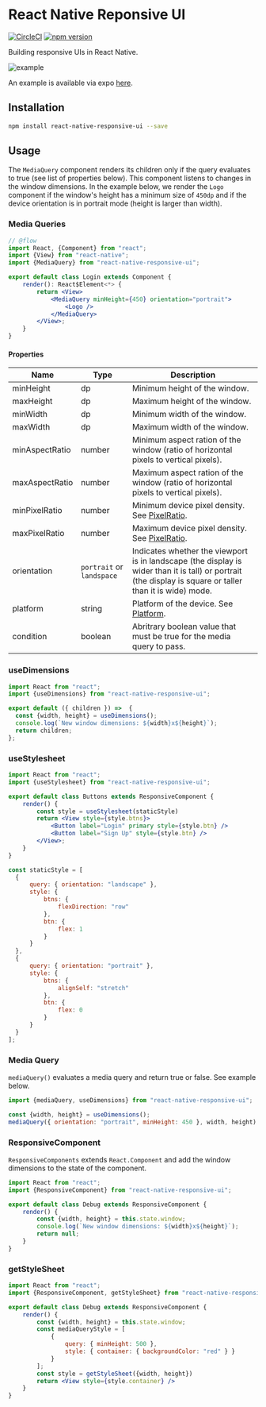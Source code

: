 # React Native Reponsive UI

[![CircleCI](https://circleci.com/gh/wcandillon/react-native-responsive-ui.svg?style=svg)](https://circleci.com/gh/wcandillon/react-native-responsive-ui)
[![npm version](https://badge.fury.io/js/react-native-responsive-ui.svg)](https://badge.fury.io/js/react-native-responsive-ui)


Building responsive UIs in React Native.

![example](https://raw.githubusercontent.com/wcandillon/react-native-responsive-ui/4637085802323386110a6352929147d11e1ca83c/example/components/images/example.gif)

An example is available via expo [here](https://expo.io/@wcandillon/react-native-responsive-ui).

## Installation

```bash
npm install react-native-responsive-ui --save
```

## Usage

The `MediaQuery` component renders its children only if the query evaluates to true (see list of properties below).
This component listens to changes in the window dimensions.
In the example below, we render the `Logo` component if the window's height has a minimum size of `450dp` and if the device orientation is in portrait mode (height is larger than width).

### Media Queries

```jsx
// @flow
import React, {Component} from "react";
import {View} from "react-native";
import {MediaQuery} from "react-native-responsive-ui";

export default class Login extends Component {
    render(): React$Element<*> {
        return <View>
            <MediaQuery minHeight={450} orientation="portrait">
                <Logo />
            </MediaQuery>
        </View>;
    }
}

```

#### Properties

| Name           | Type   | Description                                                                          |
|----------------|--------|--------------------------------------------------------------------------------------|
| minHeight      | dp     | Minimum height of the window.                                                        |
| maxHeight      | dp     | Maximum height of the window.                                                        |
| minWidth       | dp     | Minimum width of the window.                                                         |
| maxWidth       | dp     | Maximum width of the window.                                                         |
| minAspectRatio | number | Minimum aspect ration of the window (ratio of horizontal pixels to vertical pixels). |
| maxAspectRatio | number | Maximum aspect ration of the window (ratio of horizontal pixels to vertical pixels). |
| minPixelRatio  | number | Minimum device pixel density. See [PixelRatio](https://facebook.github.io/react-native/docs/pixelratio.html). |
| maxPixelRatio  | number | Maximum device pixel density. See [PixelRatio](https://facebook.github.io/react-native/docs/pixelratio.html). |
| orientation    | `portrait` or `landspace` | Indicates whether the viewport is in landscape (the display is wider than it is tall) or portrait (the display is square or taller than it is wide) mode. |
| platform       | string | Platform of the device.  See [Platform](https://facebook.github.io/react-native/docs/platform-specific-code.html#platform-module). |
| condition      | boolean | Abritrary boolean value that must be true for the media query to pass. |


### useDimensions

```jsx
import React from "react";
import {useDimensions} from "react-native-responsive-ui";

export default ({ children }) =>  {
  const {width, height} = useDimensions();
  console.log(`New window dimensions: ${width}x${height}`);
  return children;
};
```

### useStylesheet

```jsx
import React from "react";
import {useStylesheet} from "react-native-responsive-ui";

export default class Buttons extends ResponsiveComponent {
    render() {
        const style = useStylesheet(staticStyle)
        return <View style={style.btns}>
            <Button label="Login" primary style={style.btn} />
            <Button label="Sign Up" style={style.btn} />
        </View>;
    }
}

const staticStyle = [
  {
      query: { orientation: "landscape" },
      style: {
          btns: {
              flexDirection: "row"
          },
          btn: {
              flex: 1
          }
      }
  },
  {
      query: { orientation: "portrait" },
      style: {
          btns: {
              alignSelf: "stretch"
          },
          btn: {
              flex: 0
          }
      }
  }
];
```

### Media Query

`mediaQuery()` evaluates a media query and return true or false.
See example below.

```jsx
import {mediaQuery, useDimensions} from "react-native-responsive-ui";

const {width, height} = useDimensions();
mediaQuery({ orientation: "portrait", minHeight: 450 }, width, height)
```

### ResponsiveComponent

`ResponsiveComponents` extends `React.Component` and add the window dimensions to the state of the component.

```jsx
import React from "react";
import {ResponsiveComponent} from "react-native-responsive-ui";

export default class Debug extends ResponsiveComponent {
    render() {
        const {width, height} = this.state.window;
        console.log(`New window dimensions: ${width}x${height}`);
        return null;
    }
}
```

### getStyleSheet

```jsx
import React from "react";
import {ResponsiveComponent, getStyleSheet} from "react-native-responsive-ui";

export default class Debug extends ResponsiveComponent {
    render() {
        const {width, height} = this.state.window;
        const mediaQueryStyle = [
            {
                query: { minHeight: 500 },
                style: { container: { backgroundColor: "red" } }
            }
        ];
        const style = getStyleSheet({width, height})
        return <View style={style.container} />
    }
}
```